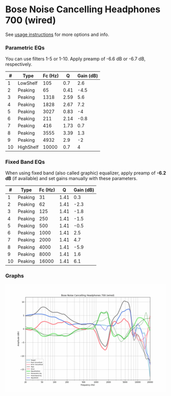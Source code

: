 # Bose Noise Cancelling Headphones 700 (wired)
See [usage instructions](https://github.com/jaakkopasanen/AutoEq#usage) for more options and info.

### Parametric EQs
You can use filters 1-5 or 1-10. Apply preamp of -6.6 dB or -6.7 dB, respectively.

|   # | Type      |   Fc (Hz) |    Q |   Gain (dB) |
|-----|-----------|-----------|------|-------------|
|   1 | LowShelf  |       105 | 0.7  |         2.6 |
|   2 | Peaking   |        65 | 0.41 |        -4.5 |
|   3 | Peaking   |      1318 | 2.59 |         5.6 |
|   4 | Peaking   |      1828 | 2.67 |         7.2 |
|   5 | Peaking   |      3027 | 0.83 |        -4   |
|   6 | Peaking   |       211 | 2.14 |        -0.8 |
|   7 | Peaking   |       416 | 1.73 |         0.7 |
|   8 | Peaking   |      3555 | 3.39 |         1.3 |
|   9 | Peaking   |      4932 | 2.9  |        -2   |
|  10 | HighShelf |     10000 | 0.7  |         4   |

### Fixed Band EQs
When using fixed band (also called graphic) equalizer, apply preamp of **-6.2 dB** (if available) and set gains manually with these parameters.

|   # | Type    |   Fc (Hz) |    Q |   Gain (dB) |
|-----|---------|-----------|------|-------------|
|   1 | Peaking |        31 | 1.41 |         0.3 |
|   2 | Peaking |        62 | 1.41 |        -2.3 |
|   3 | Peaking |       125 | 1.41 |        -1.8 |
|   4 | Peaking |       250 | 1.41 |        -1.5 |
|   5 | Peaking |       500 | 1.41 |        -0.5 |
|   6 | Peaking |      1000 | 1.41 |         2.5 |
|   7 | Peaking |      2000 | 1.41 |         4.7 |
|   8 | Peaking |      4000 | 1.41 |        -5.9 |
|   9 | Peaking |      8000 | 1.41 |         1.6 |
|  10 | Peaking |     16000 | 1.41 |         6.1 |

### Graphs
![](./Bose%20Noise%20Cancelling%20Headphones%20700%20(wired).png)
